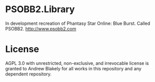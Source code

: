 # PSOBB2.Library

In development recreation of Phantasy Star Online: Blue Burst. Called PSOBB2. http://www.psobb2.com

# License

AGPL 3.0 with unrestricted, non-exclusive, and irrevocable license is granted to Andrew Blakely for all works in this repository and any dependent repository.

